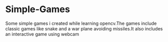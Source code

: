 # Simple-Games
Some simple games i created while learning opencv.The games include classic games like snake and a war plane avoiding missiles.It also includes an interactive game using webcam 
